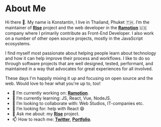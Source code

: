# About Me

Hi there 👋. My name is Konstantin, I live in Thailand, Phuket 🇹🇭. I’m the maintainer of [**Rise**](https://github.com/wotkad/rise) project and the web developer in the [**Ramotion**](https://ramotion.com/) 🇺🇸 company where I primarily contribute as Front-End Developer. I also work on a number of other open source projects, mostly in the JavaScript ecosystems.

I find myself most passionate about helping people learn about technology and how it can help improve their process and workflows. I like to do so through software projects that are well designed, tested, performant, and maintained in a way that advocates for great experiences for all involved.

These days I'm happily mixing it up and focusing on open source and the web. Would love to hear what you're up to, too!

- 🔭 I’m currently working on: [**Ramotion**](https://ramotion.com/).
- 🌱 I’m currently learning: JS, React, Vue, NodeJS.
- 👯 I’m looking to collaborate with: Web Studios, IT-companies etc.
- 🤔 I’m looking for: help with React 😄
- 💬 Ask me about: my [**Rise**](https://github.com/wotkad/rise) project.
- 📫 How to reach me: [**Twitter**](https://twitter.com/wotkad), [**Portfolio**](https://www.wotkad.ru).
